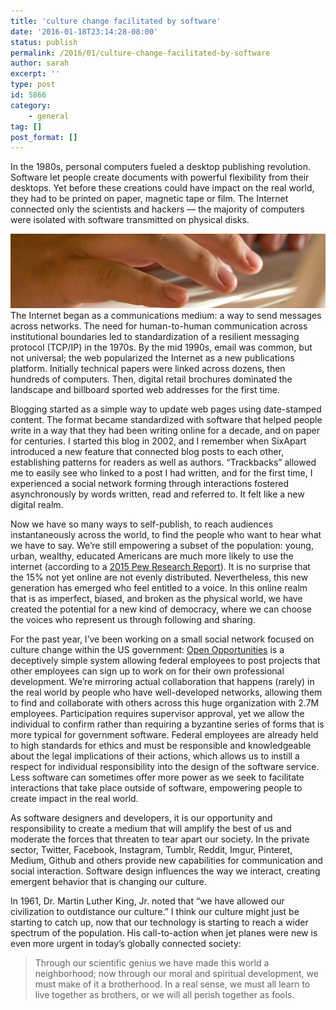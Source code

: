 ```yaml
---
title: 'culture change facilitated by software'
date: '2016-01-18T23:14:28-08:00'
status: publish
permalink: /2016/01/culture-change-facilitated-by-software
author: sarah
excerpt: ''
type: post
id: 5866
category:
    - general
tag: []
post_format: []
---
```

In the 1980s, personal computers fueled a desktop publishing revolution. Software let people create documents with powerful flexibility from their desktops. Yet before these creations could have impact on the real world, they had to be printed on paper, magnetic tape or film. The Internet connected only the scientists and hackers — the majority of computers were isolated with software transmitted on physical disks.

[![hands on keyboard in sunlight](../../../uploads/2016/01/typpity-typpity.png)](https://www.flickr.com/photos/amanky/2630571244/in/photostream/) The Internet began as a communications medium: a way to send messages across networks. The need for human-to-human communication across institutional boundaries led to standardization of a resilient messaging protocol (TCP/IP) in the 1970s. By the mid 1990s, email was common, but not universal; the web popularized the Internet as a new publications platform. Initially technical papers were linked across dozens, then hundreds of computers. Then, digital retail brochures dominated the landscape and billboard sported web addresses for the first time.

Blogging started as a simple way to update web pages using date-stamped content. The format became standardized with software that helped people write in a way that they had been writing online for a decade, and on paper for centuries. I started this blog in 2002, and I remember when SixApart introduced a new feature that connected blog posts to each other, establishing patterns for readers as well as authors. “Trackbacks” allowed me to easily see who linked to a post I had written, and for the first time, I experienced a social network forming through interactions fostered asynchronously by words written, read and referred to. It felt like a new digital realm.

Now we have so many ways to self-publish, to reach audiences instantaneously across the world, to find the people who want to hear what we have to say. We’re still empowering a subset of the population: young, urban, wealthy, educated Americans are much more likely to use the internet (according to a [2015 Pew Research Report](http://www.pewinternet.org/2015/06/26/americans-internet-access-2000-2015/)). It is no surprise that the 15% not yet online are not evenly distributed. Nevertheless, this new generation has emerged who feel entitled to a voice. In this online realm that is as imperfect, biased, and broken as the physical world, we have created the potential for a new kind of democracy, where we can choose the voices who represent us through following and sharing.

For the past year, I’ve been working on a small social network focused on culture change within the US government: [Open Opportunities](https://www.digitalgov.gov/join-digitalgov/open-opportunities-in-digitalgov/how-open-opportunities-works/) is a deceptively simple system allowing federal employees to post projects that other employees can sign up to work on for their own professional development. We’re mirroring actual collaboration that happens (rarely) in the real world by people who have well-developed networks, allowing them to find and collaborate with others across this huge organization with 2.7M employees. Participation requires supervisor approval, yet we allow the individual to confirm rather than requiring a byzantine series of forms that is more typical for government software. Federal employees are already held to high standards for ethics and must be responsible and knowledgeable about the legal implications of their actions, which allows us to instill a respect for individual responsibility into the design of the software service. Less software can sometimes offer more power as we seek to facilitate interactions that take place outside of software, empowering people to create impact in the real world.

As software designers and developers, it is our opportunity and responsibility to create a medium that will amplify the best of us and moderate the forces that threaten to tear apart our society. In the private sector, Twitter, Facebook, Instagram, Tumblr, Reddit, Imgur, Pinteret, Medium, Github and others provide new capabilities for communication and social interaction. Software design influences the way we interact, creating emergent behavior that is changing our culture.

In 1961, Dr. Martin Luther King, Jr. noted that “we have allowed our civilization to outdistance our culture.” I think our culture might just be starting to catch up, now that our technology is starting to reach a wider spectrum of the population. His call-to-action when jet planes were new is even more urgent in today’s globally connected society:

> Through our scientific genius we have made this world a neighborhood; now through our moral and spiritual development, we must make of it a brotherhood. In a real sense, we must all learn to live together as brothers, or we will all perish together as fools.